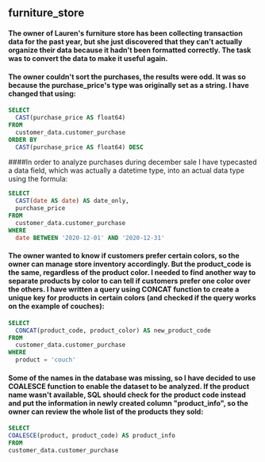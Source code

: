 ## furniture_store
#### The owner of Lauren's furniture store has been collecting transaction data for the past year, but she just discovered that they can't actually organize their data because it hadn't been formatted correctly. The task was to convert the data to make it useful again.

#### The owner couldn't sort the purchases, the results were odd. It was so because the purchase_price's type was originally set as a string. I have changed that using:

```SQL
SELECT 
  CAST(purchase_price AS float64)
FROM 
  customer_data.customer_purchase
ORDER BY 
  CAST(purchase_price AS float64) DESC 
```
####In order to analyze purchases during december sale I have typecasted a data field, which was actually a datetime type, into an actual data type using the formula:


```SQL
SELECT 
  CAST(date AS date) AS date_only,
  purchase_price
FROM 
  customer_data.customer_purchase
WHERE 
  date BETWEEN '2020-12-01' AND '2020-12-31'
```

#### The owner wanted to know if customers prefer certain colors, so the owner can manage store inventory accordingly. But the product_code is the same, regardless of the product color. I needed to find another way to separate products by color to can tell if customers prefer one color over the others. I have written a query using CONCAT function to create a unique key for products in certain colors (and checked if the query works on the example of couches):

```SQL
SELECT 
  CONCAT(product_code, product_color) AS new_product_code
FROM 
  customer_data.customer_purchase
WHERE 
  product = 'couch'
```
#### Some of the names in the database was missing, so I have decided to use COALESCE function to enable the dataset to be analyzed. If the product name wasn't available, SQL should check for the product code instead and put the information in newly created column "product_info", so the owner can review the whole list of the products they sold:

```SQL
SELECT 
COALESCE(product, product_code) AS product_info
FROM 
customer_data.customer_purchase
```
